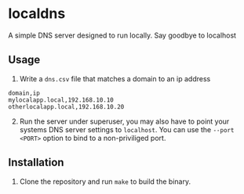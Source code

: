 # localdns
A simple DNS server designed to run locally. Say goodbye to localhost

## Usage

1. Write a `dns.csv` file that matches a domain to an ip address

```csv
domain,ip
mylocalapp.local,192.168.10.10
otherlocalapp.local,192.168.10.20
```

2. Run the server under superuser, you may also have to point your systems DNS server settings to `localhost`. You can 
use the `--port <PORT>` option to bind to a non-priviliged port.

## Installation

1. Clone the repository and run `make` to build the binary.
